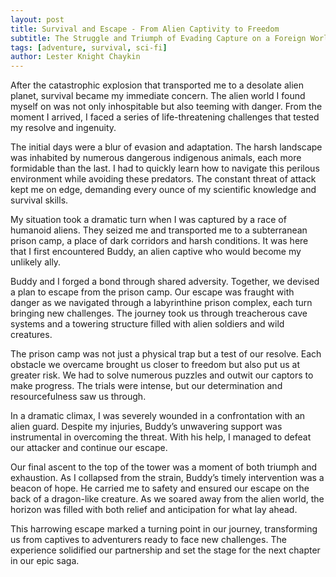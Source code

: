 ```yaml
---
layout: post
title: Survival and Escape - From Alien Captivity to Freedom
subtitle: The Struggle and Triumph of Evading Capture on a Foreign World
tags: [adventure, survival, sci-fi]
author: Lester Knight Chaykin
---
```


After the catastrophic explosion that transported me to a desolate alien planet, survival became my immediate concern. The alien world I found myself on was not only inhospitable but also teeming with danger. From the moment I arrived, I faced a series of life-threatening challenges that tested my resolve and ingenuity.

The initial days were a blur of evasion and adaptation. The harsh landscape was inhabited by numerous dangerous indigenous animals, each more formidable than the last. I had to quickly learn how to navigate this perilous environment while avoiding these predators. The constant threat of attack kept me on edge, demanding every ounce of my scientific knowledge and survival skills.

My situation took a dramatic turn when I was captured by a race of humanoid aliens. They seized me and transported me to a subterranean prison camp, a place of dark corridors and harsh conditions. It was here that I first encountered Buddy, an alien captive who would become my unlikely ally.

Buddy and I forged a bond through shared adversity. Together, we devised a plan to escape from the prison camp. Our escape was fraught with danger as we navigated through a labyrinthine prison complex, each turn bringing new challenges. The journey took us through treacherous cave systems and a towering structure filled with alien soldiers and wild creatures.

The prison camp was not just a physical trap but a test of our resolve. Each obstacle we overcame brought us closer to freedom but also put us at greater risk. We had to solve numerous puzzles and outwit our captors to make progress. The trials were intense, but our determination and resourcefulness saw us through.

In a dramatic climax, I was severely wounded in a confrontation with an alien guard. Despite my injuries, Buddy’s unwavering support was instrumental in overcoming the threat. With his help, I managed to defeat our attacker and continue our escape.

Our final ascent to the top of the tower was a moment of both triumph and exhaustion. As I collapsed from the strain, Buddy’s timely intervention was a beacon of hope. He carried me to safety and ensured our escape on the back of a dragon-like creature. As we soared away from the alien world, the horizon was filled with both relief and anticipation for what lay ahead.

This harrowing escape marked a turning point in our journey, transforming us from captives to adventurers ready to face new challenges. The experience solidified our partnership and set the stage for the next chapter in our epic saga.
